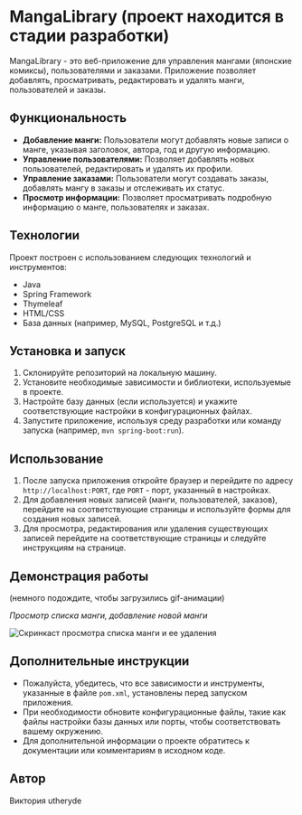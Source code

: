 # MangaLibrary (проект находится в стадии разработки)

MangaLibrary - это веб-приложение для управления мангами (японские комиксы), пользователями и заказами. Приложение позволяет добавлять, просматривать, редактировать и удалять манги, пользователей и заказы.

## Функциональность

- **Добавление манги:** Пользователи могут добавлять новые записи о манге, указывая заголовок, автора, год и другую информацию.
- **Управление пользователями:** Позволяет добавлять новых пользователей, редактировать и удалять их профили.
- **Управление заказами:** Пользователи могут создавать заказы, добавлять мангу в заказы и отслеживать их статус.
- **Просмотр информации:** Позволяет просматривать подробную информацию о манге, пользователях и заказах.

## Технологии

Проект построен с использованием следующих технологий и инструментов:
- Java
- Spring Framework
- Thymeleaf
- HTML/CSS
- База данных (например, MySQL, PostgreSQL и т.д.)

## Установка и запуск

1. Склонируйте репозиторий на локальную машину.
2. Установите необходимые зависимости и библиотеки, используемые в проекте.
3. Настройте базу данных (если используется) и укажите соответствующие настройки в конфигурационных файлах.
4. Запустите приложение, используя среду разработки или команду запуска (например, `mvn spring-boot:run`).

## Использование

1. После запуска приложения откройте браузер и перейдите по адресу `http://localhost:PORT`, где `PORT` - порт, указанный в настройках.
2. Для добавления новых записей (манги, пользователей, заказов), перейдите на соответствующие страницы и используйте формы для создания новых записей.
3. Для просмотра, редактирования или удаления существующих записей перейдите на соответствующие страницы и следуйте инструкциям на странице.

## Демонстрация работы
(немного подождите, чтобы загрузились gif-анимации)

*Просмотр списка манги, добавление новой манги*

![Скринкаст просмотра списка манги и ее удаления](misc/image/1.gif)


## Дополнительные инструкции

- Пожалуйста, убедитесь, что все зависимости и инструменты, указанные в файле `pom.xml`, установлены перед запуском приложения.
- При необходимости обновите конфигурационные файлы, такие как файлы настройки базы данных или порты, чтобы соответствовать вашему окружению.
- Для дополнительной информации о проекте обратитесь к документации или комментариям в исходном коде.

## Автор

Виктория utheryde
